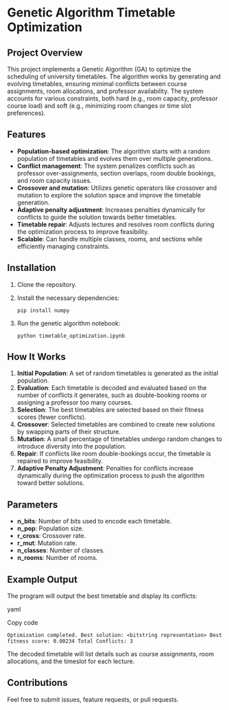 # Genetic Algorithm Timetable Optimization

## Project Overview

This project implements a Genetic Algorithm (GA) to optimize the scheduling of university timetables. The algorithm works by generating and evolving timetables, ensuring minimal conflicts between course assignments, room allocations, and professor availability. The system accounts for various constraints, both hard (e.g., room capacity, professor course load) and soft (e.g., minimizing room changes or time slot preferences).

## Features

-   **Population-based optimization**: The algorithm starts with a random population of timetables and evolves them over multiple generations.
-   **Conflict management**: The system penalizes conflicts such as professor over-assignments, section overlaps, room double bookings, and room capacity issues.
-   **Crossover and mutation**: Utilizes genetic operators like crossover and mutation to explore the solution space and improve the timetable generation.
-   **Adaptive penalty adjustment**: Increases penalties dynamically for conflicts to guide the solution towards better timetables.
-   **Timetable repair**: Adjusts lectures and resolves room conflicts during the optimization process to improve feasibility.
-   **Scalable**: Can handle multiple classes, rooms, and sections while efficiently managing constraints.

## Installation

1.  Clone the repository.
2.  Install the necessary dependencies:
    

    
    `pip install numpy` 
    
3.  Run the genetic algorithm notebook:
    

    
    `python timetable_optimization.ipynb` 
    

## How It Works

1.  **Initial Population**: A set of random timetables is generated as the initial population.
2.  **Evaluation**: Each timetable is decoded and evaluated based on the number of conflicts it generates, such as double-booking rooms or assigning a professor too many courses.
3.  **Selection**: The best timetables are selected based on their fitness scores (fewer conflicts).
4.  **Crossover**: Selected timetables are combined to create new solutions by swapping parts of their structure.
5.  **Mutation**: A small percentage of timetables undergo random changes to introduce diversity into the population.
6.  **Repair**: If conflicts like room double-bookings occur, the timetable is repaired to improve feasibility.
7.  **Adaptive Penalty Adjustment**: Penalties for conflicts increase dynamically during the optimization process to push the algorithm toward better solutions.

## Parameters

-   **n_bits**: Number of bits used to encode each timetable.
-   **n_pop**: Population size.
-   **r_cross**: Crossover rate.
-   **r_mut**: Mutation rate.
-   **n_classes**: Number of classes.
-   **n_rooms**: Number of rooms.

## Example Output

The program will output the best timetable and display its conflicts:

yaml

Copy code

`Optimization completed.
Best solution: <bitstring representation>
Best fitness score: 0.00234
Total Conflicts: 3` 

The decoded timetable will list details such as course assignments, room allocations, and the timeslot for each lecture.

## Contributions

Feel free to submit issues, feature requests, or pull requests.

